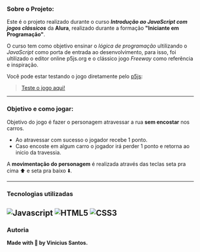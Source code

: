 ### Sobre o Projeto:
Este é o projeto realizado durante o curso _**Introdução ao JavaScript com jogos clássicos**_ da **Alura**, realizado durante a formação **"Iniciante em Programação"**.

O curso tem como objetivo ensinar o _lógica de programação_ ultilizando o _JavaScript_ como porta de entrada ao desenvolvimento, para isso, foi ultilizado o editor online p5js.org e o clássico jogo  _Freeway_ como referência e inspiração.

Você pode estar testando o jogo diretamente pelo [p5js](https://preview.p5js.org/santosviniv/present/cDnKGDg2A): 
 > [Teste o jogo aqui!](https://preview.p5js.org/santosviniv/present/cDnKGDg2A)
---
### Objetivo e como jogar:


Objetivo do jogo é fazer o personagem atravessar a rua **sem encostar** nos carros.

- Ao atravessar com sucesso o jogador recebe 1 ponto. 
- Caso encoste em algum carro o jogador irá perder 1 ponto e retorna ao inicio da travessia.

A **movimentação do personagem** é realizada através das teclas seta pra cima ⬆️  e seta pra baixo ⬇️.

---
### Tecnologias utilizadas

![Javascript](https://img.shields.io/badge/JavaScript-323330?style=for-the-badge&logo=javascript&logoColor=F7DF1E)
![HTML5](https://img.shields.io/badge/HTML5-E34F26?style=for-the-badge&logo=html5&logoColor=white)
![CSS3](https://img.shields.io/badge/CSS3-1572B6?style=for-the-badge&logo=css3&logoColor=white)
---
### Autoria

**Made with 💛 by Vinicius Santos.** 

